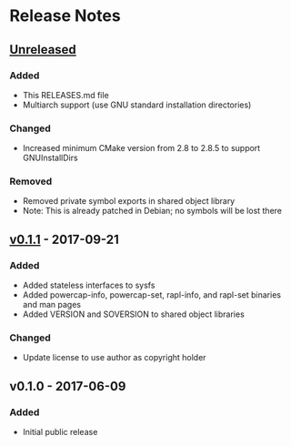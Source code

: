 # Release Notes

## [Unreleased]
### Added
 * This RELEASES.md file
 * Multiarch support (use GNU standard installation directories)

### Changed
 * Increased minimum CMake version from 2.8 to 2.8.5 to support GNUInstallDirs

### Removed
 * Removed private symbol exports in shared object library
  * Note: This is already patched in Debian; no symbols will be lost there


## [v0.1.1] - 2017-09-21
### Added
 * Added stateless interfaces to sysfs
 * Added powercap-info, powercap-set, rapl-info, and rapl-set binaries and man pages
 * Added VERSION and SOVERSION to shared object libraries

### Changed
 * Update license to use author as copyright holder


## v0.1.0 - 2017-06-09
### Added
 * Initial public release

[Unreleased]: https://github.com/powercap/powercap/compare/v0.1.1...HEAD
[v0.1.1]: https://github.com/powercap/powercap/compare/v0.1.0...v0.1.1
